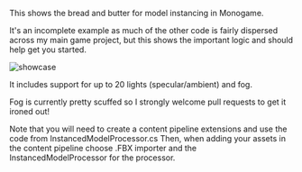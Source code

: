 This shows the bread and butter for model instancing in Monogame.

It's an incomplete example as much of the other code is fairly dispersed across my main game project, but this shows the important logic and should help get you started.

![showcase](https://github.com/captainkidd5/InstancedShader/assets/34559523/8e1b6a7d-e31f-4f10-a42f-d9bc503c413f)

It includes support for up to 20 lights (specular/ambient) and fog.

Fog is currently pretty scuffed so I strongly welcome pull requests to get it ironed out!


Note that you will need to create a content pipeline extensions and use the code from InstancedModelProcessor.cs
Then, when adding your assets in the content pipeline choose .FBX importer and the InstancedModelProcessor for the processor.